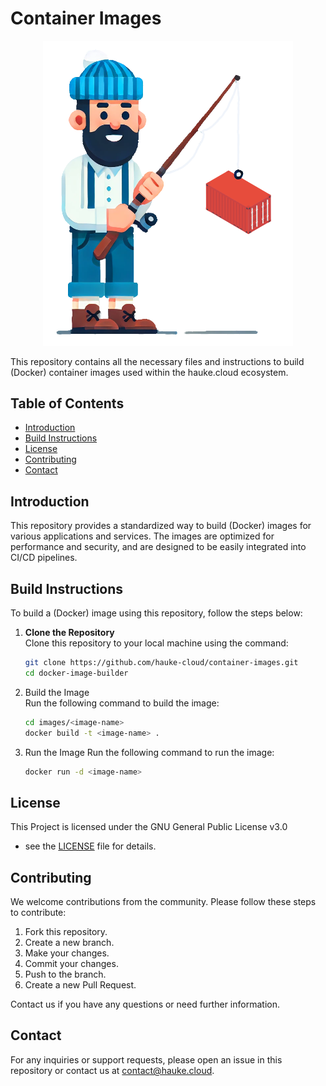 # Container Images

<p align="center">
  <img src="resources/readme/logo.png" alt="Repository Logo" width="400">
</p>

This repository contains all the necessary files and instructions
to build (Docker) container images used within the hauke.cloud ecosystem.

## Table of Contents

- [Introduction](#introduction)
- [Build Instructions](#build-instructions)
- [License](#license)
- [Contributing](#contributing)
- [Contact](#contact)

## Introduction

This repository provides a standardized way to build (Docker) images for
various applications and services. The images are optimized for
performance and security, and are designed to be easily
integrated into CI/CD pipelines.

## Build Instructions

To build a (Docker) image using this repository, follow the steps below:

1. **Clone the Repository**  
   Clone this repository to your local machine using the command:

   ```bash
   git clone https://github.com/hauke-cloud/container-images.git
   cd docker-image-builder
   ```

2. Build the Image  
   Run the following command to build the image:

   ```bash
   cd images/<image-name>
   docker build -t <image-name> .
   ```

3. Run the Image
  Run the following command to run the image:

   ```bash
   docker run -d <image-name>
   ```

## License

This Project is licensed under the GNU General Public License v3.0

- see the [LICENSE](LICENSE) file for details.

## Contributing

We welcome contributions from the community. Please follow these steps to contribute:

1. Fork this repository.
2. Create a new branch.
3. Make your changes.
4. Commit your changes.
5. Push to the branch.
6. Create a new Pull Request.

Contact us if you have any questions or need further information.

## Contact

For any inquiries or support requests, please open an issue in this
repository or contact us at [contact@hauke.cloud](mailto:contact@hauke.cloud).
